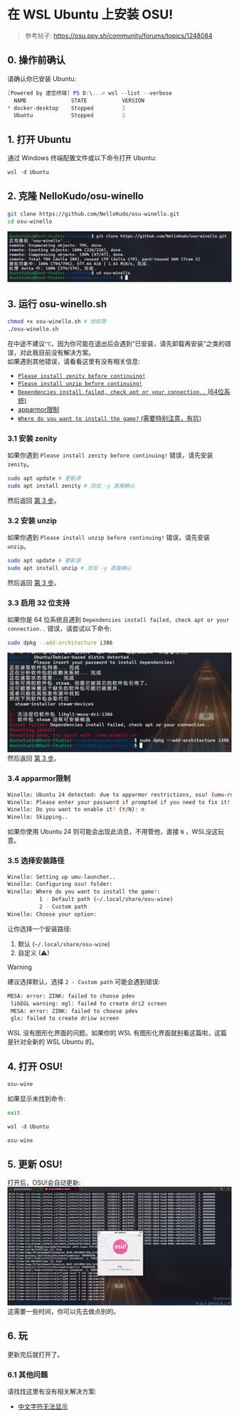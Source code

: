 # 在 WSL Ubuntu 上安装 OSU!

> 参考帖子: https://osu.ppy.sh/community/forums/topics/1248084

## 0. 操作前确认
请确认你已安装 Ubuntu:  
```powershell
[Powered by 虚空终端] PS D:\...> wsl --list --verbose
  NAME              STATE           VERSION
* docker-desktop    Stopped         2
  Ubuntu            Stopped         2
```

## 1. 打开 Ubuntu
通过 Windows 终端配置文件或以下命令打开 Ubuntu:  
```powershell
wsl -d Ubuntu
```

## 2. 克隆 NelloKudo/osu-winello
```bash
git clone https://github.com/NelloKudo/osu-winello.git
cd osu-winello
```

![克隆 NelloKudo/osu-winello](imgs/安装OSU/clone.png)

## 3. 运行 osu-winello.sh
```bash
chmod +x osu-winello.sh # 给权限
./osu-winello.sh
```
在中途不建议`^C`，因为你可能在退出后会遇到“已安装，请先卸载再安装”之类的错误，对此我目前没有解决方案。  
如果遇到其他错误，请看看这里有没有相关信息:  
- [`Please install zenity before continuing!`](#31-安装-zenity)
- [`Please install unzip before continuing!`](#32-安装-unzip)
- [`Dependencies install failed, check apt or your connection..` (64位系统)](#33-启用-32-位支持)
- [apparmor限制](#34-apparmor限制)
- [`Where do you want to install the game?` (需要特别注意，有坑)](#35-选择安装路径)

### 3.1 安装 zenity
如果你遇到 `Please install zenity before continuing!` 错误，请先安装 `zenity`。  
```bash
sudo apt update # 更新源
sudo apt install zenity # 添加 -y 直接确认
```
然后返回 [第 3 步](#3-运行-osu-winellosh)。

### 3.2 安装 unzip
如果你遇到 `Please install unzip before continuing!` 错误，请先安装 `unzip`。  
```bash
sudo apt update # 更新源
sudo apt install unzip # 添加 -y 直接确认
```
然后返回 [第 3 步](#3-运行-osu-winellosh)。  

### 3.3 启用 32 位支持
如果你是 64 位系统且遇到 `Dependencies install failed, check apt or your connection..` 错误，请尝试以下命令:  
```bash
sudo dpkg --add-architecture i386
```
![启用 32 位支持](imgs/安装OSU/x32.png)   
然后返回 [第 3 步](#3-运行-osu-winellosh)。  

### 3.4 apparmor限制
```bash
Winello: Ubuntu 24 detected: due to apparmor restrictions, osu! (umu-run) needs a workaround to launch properly..
Winello: Please enter your password if prompted if you need to fix it!
Winello: Do you want to enable it? (Y/N): n
Winello: Skipping..
```

如果你使用 Ubuntu 24 则可能会出现此消息，不用管他，直接 `N` ，WSL没这玩意。  

### 3.5 选择安装路径
```bash
Winello: Setting up umu-launcher..
Winello: Configuring osu! folder:
Winello: Where do you want to install the game?:
          1 - Default path (~/.local/share/osu-wine)
          2 - Custom path
Winello: Choose your option:
```
让你选择一个安装路径:  
1. 默认 (`~/.local/share/osu-wine`)
2. 自定义 (⚠)

> [!WARNING]  
> 建议选择默认，选择 `2 - Custom path` 可能会遇到错误:  
> ```bash
> MESA: error: ZINK: failed to choose pdev
>  libEGL warning: egl: failed to create dri2 screen
>  MESA: error: ZINK: failed to choose pdev
>  glx: failed to create drisw screen
> ```
> WSL 没有图形化界面的问题。如果你的 WSL 有图形化界面就别看这篇啦，这篇是针对全新的 WSL Ubuntu 的。  

## 4. 打开 OSU!
```bash
osu-wine
```
如果显示未找到命令:  
```bash
exit
```
```powershell
wsl -d Ubuntu
```
```bash
osu-wine
```

## 5. 更新 OSU!
打开后，OSU!会自动更新:  
![更新 OSU!](imgs/安装OSU/update.png)  
这需要一些时间，你可以先去做点别的。  

## 6. 玩
更新完后就打开了。  

### 6.1 其他问题
请找找这里有没有相关解决方案:  
- [中文字符无法显示](https://duckduckstudio.github.io/Articles/#/信息速查/WSL/Ubuntu/字体问题)
